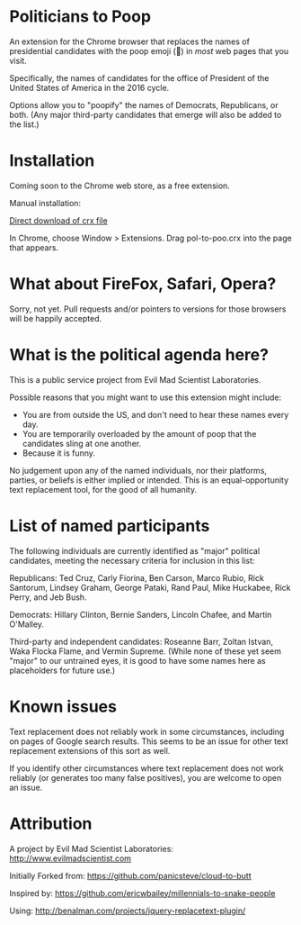 Politicians to Poop
=============

An extension for the Chrome browser that replaces the names of presidential candidates with the poop emoji (💩) in *most* web pages that you visit.

Specifically, the names of candidates for the office of President of the United States of America in the 2016 cycle. 

Options allow you to "poopify" the names of Democrats, Republicans, or both. (Any major third-party candidates that emerge will also be added to the list.) 



Installation
=============

Coming soon to the Chrome web store, as a free extension. 

Manual installation: 

[Direct download of crx file](https://github.com/oskay/politicians-to-poop/blob/master/pol-to-poo.crx?raw=true)

In Chrome, choose Window > Extensions. Drag pol-to-poo.crx into the page that appears.



What about FireFox, Safari, Opera?
=============

Sorry, not yet. Pull requests and/or pointers to versions for those browsers will be happily accepted.



What is the political agenda here? 
=============

This is a public service project from Evil Mad Scientist Laboratories. 

Possible reasons that you might want to use this extension might include:

* You are from outside the US, and don't need to hear these names every day.
* You are temporarily overloaded by the amount of poop that the candidates sling at one another.
* Because it is funny.


No judgement upon any of the named individuals, nor their platforms, parties, or beliefs is either implied or intended. This is an equal-opportunity text replacement tool, for the good of all humanity.


List of named participants
=============

The following individuals are currently identified as "major" political candidates, meeting the necessary criteria for inclusion in this list:

Republicans: Ted Cruz, Carly Fiorina, Ben Carson, Marco Rubio, Rick Santorum, Lindsey Graham, George Pataki, Rand Paul, Mike Huckabee, Rick Perry, and Jeb Bush.

Democrats: Hillary Clinton, Bernie Sanders, Lincoln Chafee, and Martin O'Malley.

Third-party and independent candidates: Roseanne Barr, Zoltan Istvan, Waka Flocka Flame, and Vermin Supreme. (While none of these yet seem "major" to our untrained eyes, it is good to have some names here as placeholders for future use.)



Known issues
=============

Text replacement does not reliably work in some circumstances, including on pages of Google search results. This seems to be an issue for other text replacement extensions of this sort as well. 

If you identify other circumstances where text replacement does not work reliably (or generates too many false positives), you are welcome to open an issue. 



Attribution
=============

A project by Evil Mad Scientist Laboratories: http://www.evilmadscientist.com


Initially Forked from: https://github.com/panicsteve/cloud-to-butt

Inspired by: https://github.com/ericwbailey/millennials-to-snake-people

Using: http://benalman.com/projects/jquery-replacetext-plugin/